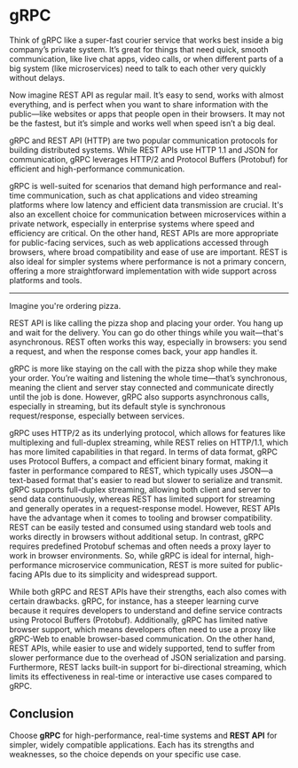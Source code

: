 # gRPC

Think of gRPC like a super-fast courier service that works best inside a big company’s private system. It’s great for things that need quick, smooth communication, like live chat apps, video calls, or when different parts of a big system (like microservices) need to talk to each other very quickly without delays.

Now imagine REST API as regular mail. It’s easy to send, works with almost everything, and is perfect when you want to share information with the public—like websites or apps that people open in their browsers. It may not be the fastest, but it’s simple and works well when speed isn’t a big deal.


gRPC and REST API (HTTP) are two popular communication protocols for building distributed systems. While REST APIs use HTTP 1.1 and JSON for communication, gRPC leverages HTTP/2 and Protocol Buffers (Protobuf) for efficient and high-performance communication.

gRPC is well-suited for scenarios that demand high performance and real-time communication, such as chat applications and video streaming platforms where low latency and efficient data transmission are crucial. It's also an excellent choice for communication between microservices within a private network, especially in enterprise systems where speed and efficiency are critical. On the other hand, REST APIs are more appropriate for public-facing services, such as web applications accessed through browsers, where broad compatibility and ease of use are important. REST is also ideal for simpler systems where performance is not a primary concern, offering a more straightforward implementation with wide support across platforms and tools.

---

Imagine you're ordering pizza.

REST API is like calling the pizza shop and placing your order. You hang up and wait for the delivery. You can go do other things while you wait—that's asynchronous. REST often works this way, especially in browsers: you send a request, and when the response comes back, your app handles it.

gRPC is more like staying on the call with the pizza shop while they make your order. You’re waiting and listening the whole time—that’s synchronous, meaning the client and server stay connected and communicate directly until the job is done. However, gRPC also supports asynchronous calls, especially in streaming, but its default style is synchronous request/response, especially between services.


gRPC uses HTTP/2 as its underlying protocol, which allows for features like multiplexing and full-duplex streaming, while REST relies on HTTP/1.1, which has more limited capabilities in that regard. In terms of data format, gRPC uses Protocol Buffers, a compact and efficient binary format, making it faster in performance compared to REST, which typically uses JSON—a text-based format that's easier to read but slower to serialize and transmit. gRPC supports full-duplex streaming, allowing both client and server to send data continuously, whereas REST has limited support for streaming and generally operates in a request-response model. However, REST APIs have the advantage when it comes to tooling and browser compatibility. REST can be easily tested and consumed using standard web tools and works directly in browsers without additional setup. In contrast, gRPC requires predefined Protobuf schemas and often needs a proxy layer to work in browser environments. So, while gRPC is ideal for internal, high-performance microservice communication, REST is more suited for public-facing APIs due to its simplicity and widespread support.




While both gRPC and REST APIs have their strengths, each also comes with certain drawbacks. gRPC, for instance, has a steeper learning curve because it requires developers to understand and define service contracts using Protocol Buffers (Protobuf). Additionally, gRPC has limited native browser support, which means developers often need to use a proxy like gRPC-Web to enable browser-based communication. On the other hand, REST APIs, while easier to use and widely supported, tend to suffer from slower performance due to the overhead of JSON serialization and parsing. Furthermore, REST lacks built-in support for bi-directional streaming, which limits its effectiveness in real-time or interactive use cases compared to gRPC.

## Conclusion
Choose **gRPC** for high-performance, real-time systems and **REST API** for simpler, widely compatible applications. Each has its strengths and weaknesses, so the choice depends on your specific use case.
